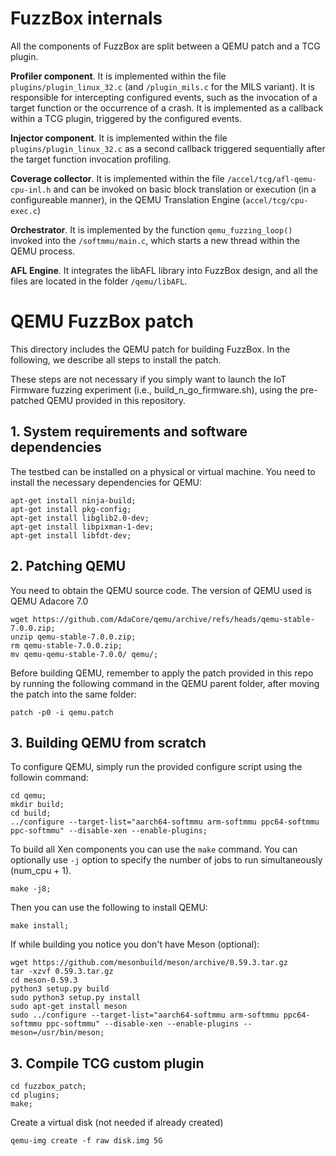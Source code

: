 # FuzzBox internals
All the components of FuzzBox are split between a QEMU patch and a TCG plugin.

**Profiler component**. It is implemented within the file `plugins/plugin_linux_32.c` (and `/plugin_mils.c` for the MILS variant). It is responsible for intercepting configured events, such as the invocation of a target function or the occurrence of a crash. It is implemented as a callback within a TCG plugin, triggered by the configured events.

**Injector component**. It is implemented within the file `plugins/plugin_linux_32.c` as a second callback triggered sequentially after the target function invocation profiling.

**Coverage collector**. It is implemented within the file `/accel/tcg/afl-qemu-cpu-inl.h` and can be invoked on basic block translation or execution (in a configureable manner), in the QEMU Translation Engine (`accel/tcg/cpu-exec.c`) 

**Orchestrator**. It is implemented by the function `qemu_fuzzing_loop()` invoked into the `/softmmu/main.c`, which starts a new thread within the QEMU process.

**AFL Engine**. It integrates the libAFL library into FuzzBox design, and all the files are located in the folder `/qemu/libAFL`.


# QEMU FuzzBox patch
This directory includes the QEMU patch for building FuzzBox. In the following, we describe all steps to install the patch.

These steps are not necessary if you simply want to launch the IoT Firmware fuzzing experiment (i.e., build_n_go_firmware.sh), using the pre-patched QEMU provided in this repository.


## 1. System requirements and software dependencies
The testbed can be installed on a physical or virtual machine. You need to install the necessary dependencies for QEMU:
```
apt-get install ninja-build;
apt-get install pkg-config;
apt-get install libglib2.0-dev;
apt-get install libpixman-1-dev; 
apt-get install libfdt-dev;
```

## 2. Patching QEMU
You need to obtain the QEMU source code. The version of QEMU used is QEMU Adacore 7.0 

```
wget https://github.com/AdaCore/qemu/archive/refs/heads/qemu-stable-7.0.0.zip;
unzip qemu-stable-7.0.0.zip;
rm qemu-stable-7.0.0.zip;
mv qemu-qemu-stable-7.0.0/ qemu/;
```

Before building QEMU, remember to apply the patch provided in this repo by running the following command in the QEMU parent folder, after moving the patch into the same folder:
```
patch -p0 -i qemu.patch
```

## 3. Building QEMU from scratch
To configure QEMU, simply run the provided configure script using the followin command:
```
cd qemu;
mkdir build;
cd build;
../configure --target-list="aarch64-softmmu arm-softmmu ppc64-softmmu ppc-softmmu" --disable-xen --enable-plugins;
```

To build all Xen components you can use the ``make`` command. You can optionally use ``-j`` option to specify the number of jobs to run simultaneously (num_cpu + 1). 
```
make -j8;
```

Then you can use the following to install QEMU:
```
make install;
```


If while building you notice you don't have Meson (optional):
```
wget https://github.com/mesonbuild/meson/archive/0.59.3.tar.gz
tar -xzvf 0.59.3.tar.gz
cd meson-0.59.3
python3 setup.py build
sudo python3 setup.py install
sudo apt-get install meson
sudo ../configure --target-list="aarch64-softmmu arm-softmmu ppc64-softmmu ppc-softmmu" --disable-xen --enable-plugins --meson=/usr/bin/meson;
```

## 3. Compile TCG custom plugin 
```
cd fuzzbox_patch;
cd plugins;
make;
```

Create a virtual disk (not needed if already created)
```
qemu-img create -f raw disk.img 5G
```
